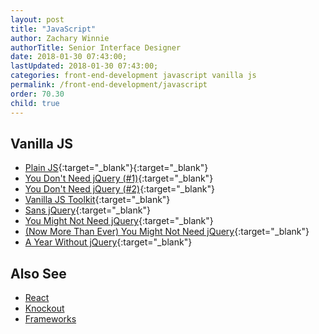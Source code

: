 ```yaml
---
layout: post
title: "JavaScript"
author: Zachary Winnie
authorTitle: Senior Interface Designer
date: 2018-01-30 07:43:00;
lastUpdated: 2018-01-30 07:43:00;
categories: front-end-development javascript vanilla js
permalink: /front-end-development/javascript
order: 70.30
child: true
---
```


## Vanilla JS

* [Plain JS](https://plainjs.com/){:target="_blank"}{:target="_blank"}
* [You Don't Need jQuery (#1)](https://github.com/nefe/You-Dont-Need-jQuery){:target="_blank"}
* [You Don't Need jQuery (#2)](https://css-tricks.com/now-ever-might-not-need-jquery/){:target="_blank"}
* [Vanilla JS Toolkit](https://vanillajstoolkit.com/){:target="_blank"}
* [Sans jQuery](https://gist.github.com/joyrexus/7307312){:target="_blank"}
* [You Might Not Need jQuery](http://youmightnotneedjquery.com/){:target="_blank"}
* [(Now More Than Ever) You Might Not Need jQuery](https://css-tricks.com/now-ever-might-not-need-jquery/){:target="_blank"}
* [A Year Without jQuery](https://blog.wearecolony.com/a-year-without-jquery/){:target="_blank"}

## Also See

* [React](/developers-handbook/front-end-development/react)
* [Knockout](/developers-handbook/front-end-development/knockout)
* [Frameworks](/developers-handbook/front-end-development/frameworks)